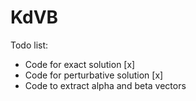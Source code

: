 # KdVB

Todo list:
- Code for exact solution [x]
- Code for perturbative solution [x]
- Code to extract alpha and beta vectors
